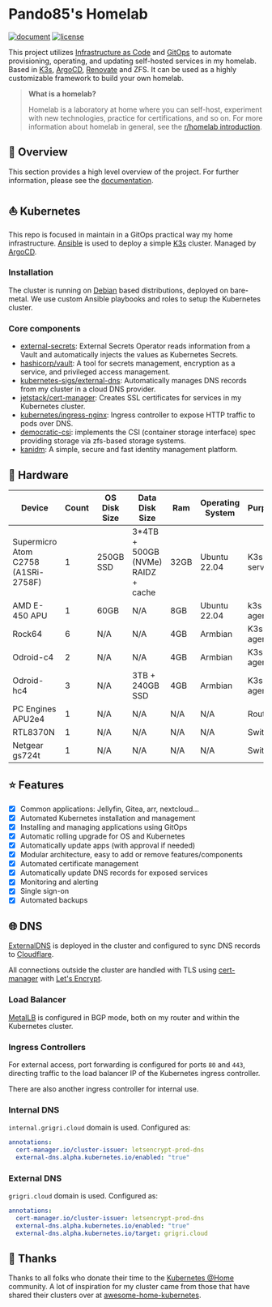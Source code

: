 # Pando85's Homelab

[![document](https://img.shields.io/website?label=document&logo=gitbook&logoColor=white&style=flat-square&url=https%3A%2F%2Fpando85.github.io%2Fhomelab%2F)](https://pando85.github.io/homelab/)
[![license](https://img.shields.io/github/license/pando85/homelab?style=flat-square&logo=gnu&logoColor=white)](https://www.gnu.org/licenses/gpl-3.0.html)

This project utilizes [Infrastructure as Code](https://en.wikipedia.org/wiki/Infrastructure_as_code)
and [GitOps](https://www.weave.works/technologies/gitops) to automate provisioning, operating, and
updating self-hosted services in my homelab. Based in [K3s](https://k3s.io/),
[ArgoCD](https://argo-cd.readthedocs.io/en/stable/),
[Renovate](https://github.com/renovatebot/renovate) and ZFS. It can be used as a highly customizable
framework to build your own homelab.

> **What is a homelab?**
>
> Homelab is a laboratory at home where you can self-host, experiment with new technologies,
> practice for certifications, and so on. For more information about homelab in general, see the
> [r/homelab introduction](https://www.reddit.com/r/homelab/wiki/introduction).

## 📖 Overview

This section provides a high level overview of the project. For further information, please see the
[documentation](https://pando85.github.io/homelab/).

## ⛵ Kubernetes

This repo is focused in maintain in a GitOps practical way my home infrastructure.
[Ansible](https://www.ansible.com/) is used to deploy a simple [K3s](https://k3s.io/) cluster.
Managed by [ArgoCD](https://argo-cd.readthedocs.io/en/stable/).

### Installation

The cluster is running on [Debian](https://www.debian.org/) based distributions, deployed on
bare-metal. We use custom Ansible playbooks and roles to setup the Kubernetes cluster.

### Core components

- [external-secrets](https://github.com/external-secrets/external-secrets): External Secrets
  Operator reads information from a Vault and automatically injects the values as Kubernetes
  Secrets.
- [hashicorp/vault](https://www.vaultproject.io): A tool for secrets management, encryption as a
  service, and privileged access management.
- [kubernetes-sigs/external-dns](https://github.com/kubernetes-sigs/external-dns): Automatically
  manages DNS records from my cluster in a cloud DNS provider.
- [jetstack/cert-manager](https://cert-manager.io/docs/): Creates SSL certificates for services in
  my Kubernetes cluster.
- [kubernetes/ingress-nginx](https://github.com/kubernetes/ingress-nginx/): Ingress controller to
  expose HTTP traffic to pods over DNS.
- [democratic-csi](https://github.com/democratic-csi/democratic-csi): implements the CSI (container
  storage interface) spec providing storage via zfs-based storage systems.
- [kanidm](https://kanidm.com/): A simple, secure and fast identity management platform.

## 🔧 Hardware

| Device                              | Count | OS Disk Size | Data Disk Size                      | Ram  | Operating System | Purpose    |
| ----------------------------------- | ----- | ------------ | ----------------------------------- | ---- | ---------------- | ---------- |
| Supermicro Atom C2758 (A1SRi-2758F) | 1     | 250GB SSD    | 3\*4TB + 500GB (NVMe) RAIDZ + cache | 32GB | Ubuntu 22.04     | K3s server |
| AMD E-450 APU                       | 1     | 60GB         | N/A                                 | 8GB  | Ubuntu 22.04     | k3s agent  |
| Rock64                              | 6     | N/A          | N/A                                 | 4GB  | Armbian          | K3s agent  |
| Odroid-c4                           | 2     | N/A          | N/A                                 | 4GB  | Armbian          | K3s agent  |
| Odroid-hc4                          | 3     | N/A          | 3TB + 240GB SSD                     | 4GB  | Armbian          | K3s agent  |
| PC Engines APU2e4                   | 1     | N/A          | N/A                                 | N/A  | N/A              | Router     |
| RTL8370N                            | 1     | N/A          | N/A                                 | N/A  | N/A              | Switch     |
| Netgear gs724t                      | 1     | N/A          | N/A                                 | N/A  | N/A              | Switch     |

## ⭐ Features

- [x] Common applications: Jellyfin, Gitea, arr, nextcloud...
- [x] Automated Kubernetes installation and management
- [x] Installing and managing applications using GitOps
- [x] Automatic rolling upgrade for OS and Kubernetes
- [x] Automatically update apps (with approval if needed)
- [x] Modular architecture, easy to add or remove features/components
- [x] Automated certificate management
- [x] Automatically update DNS records for exposed services
- [x] Monitoring and alerting
- [x] Single sign-on
- [x] Automated backups

## 🌐 DNS

[ExternalDNS](https://github.com/kubernetes-sigs/external-dns) is deployed in the cluster and
configured to sync DNS records to [Cloudflare](https://www.cloudflare.com/).

All connections outside the cluster are handled with TLS using
[cert-manager](https://cert-manager.io/) with [Let's Encrypt](https://letsencrypt.org/).

### Load Balancer

[MetalLB](https://metallb.universe.tf/) is configured in BGP mode, both on my router and within the
Kubernetes cluster.

### Ingress Controllers

For external access, port forwarding is configured for ports `80` and `443`, directing traffic to
the load balancer IP of the Kubernetes ingress controller.

There are also another ingress controller for internal use.

### Internal DNS

`internal.grigri.cloud` domain is used. Configured as:

```yaml
annotations:
  cert-manager.io/cluster-issuer: letsencrypt-prod-dns
  external-dns.alpha.kubernetes.io/enabled: "true"
```

### External DNS

`grigri.cloud` domain is used. Configured as:

```yaml
annotations:
  cert-manager.io/cluster-issuer: letsencrypt-prod-dns
  external-dns.alpha.kubernetes.io/enabled: "true"
  external-dns.alpha.kubernetes.io/target: grigri.cloud
```

## 🤝 Thanks

Thanks to all folks who donate their time to the [Kubernetes @Home](https://github.com/k8s-at-home/)
community. A lot of inspiration for my cluster came from those that have shared their clusters over
at [awesome-home-kubernetes](https://github.com/k8s-at-home/awesome-home-kubernetes).
